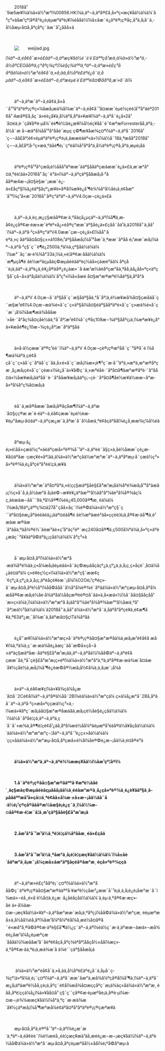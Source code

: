 <p style="text-indent: 2em;">2018å¹´9æ5æ¥ï¼ä¼ä»ä½³æ°ï¼00856.HKï¼ä¸äº¬ä¸äºå®£å¸å»ºç«æç¥åä½ä¼ä¼´å³ç³»ãåæ¹çº¦å®å°è¿è¡èµæºäºè¡¥ï¼éååä½ï¼å±åæ¨è¿äºè®¡ç®åç¸å³ä¸å¡å¨ä¸­å½åæµ·å¤å¸åºçåºç¨ãæ¨å¹¿ååå±ã</p>
<p style="text-indent: 2em;"><br/></p>
<p style="text-indent: 2em;"><img src="//img1.jcloudcs.com/cms/1955cf57-5388-43a6-aa31-a7b7a8c971f720180906153452.jpg" title="" alt="weijiad.jpg"/></p>
<p><em>ï¼äº¬ä¸éå¢å¯æ»è£ãäº¬ä¸äºæç¥åä½é¨è´è´£äººçå¹æä¸ä¼ä»ä½³æ°ä¸­å½åºCEOåå®ä¸ç°åºç­¾çº¦ï¼è§ç­¾äººä¸ºäº¬ä¸äºæ»è£ç³ååºåä¼ä»ä½³æ°éå¢å¯ä¸»å¸­ãä¸­å½åºè£äºé¿å¨ä¸åµãäº¬ä¸éå¢å¯æ»è£ãäº¬ä¸äºæèµè´è´£äººéå¤©ååºå¸­æ´»å¨ãï¼</em><br/></p>
<p style="text-indent: 0em;"><br/></p>
<p style="text-indent: 2em;">äº¬ä¸äºæ¯äº¬ä¸éå¢ä¸å±å¨å¹³å°äºè®¡ç®ç»¼åæå¡æä¾åï¼æ¯äº¬ä¸éå¢å¯¹å¤ææ¯èµè½çéè¦å¹³å°ãèª2016å¹´4æå®£å¸åç¨ä»èè¿å¥ä¸­å½äºå¸åºä»¥æ¥ï¼äº¬ä¸äºå¨è¿å»2å¹´å¤éä¸è·¯çå¥å®è·µå¼¯éè¶è½¦ãè¿æ¥ï¼å½éç¥åå¨è¯¢æºæForresteråå¸äºä¸­å½å¨æ å¬æäºå¼åå¹³å°ååè¯æµç ç©¶æ¥åæ¾ç¤ºï¼äº¬ä¸äºå¨2016å¹´ç¬¬åå­£åº¦è¢«èµäºäºè®¡ç®è¡ä¸âææèâèº«ä»½ï¼ä½å¨18ä¸ªæåå³2018å¹´ç¬¬ä¸å­£åº¦å·²ç»æä¸ºâåè¶è¡¨ç°èâï¼å²åºå°ä¸­å½äºè®¡ç®å¸åºä¸æµè¡åã</p>
<p style="text-indent: 2em;"><br/></p>
<p style="text-indent: 2em;">äºè®¡ç®å¹³å°çæå¡è½ååå³äºææ¯ãäº§ååäºçæãææ¯è¿­ä»£ä¸æ´æ°å°¤ä¸ºéè¦ãä»2016å¹´åç¨è³ä»ï¼äº¬ä¸äºçäº§ååæå¡å·²ååå®æ4æ¬¡å¤§è§æ¨¡ææ¯è¿­ä»£åçº§ï¼ä¿éäº§åçº¿æ¥è»å®åï¼æ¥è¿å¹¶è¾¾å°å½åè¡ä¸é¢åæ°´å¹³ï¼ç¹å«æ¯2018å¹´å®ç°äºäº¬ä¸äºV4.0çæ¬çè¿­ä»£ã</p>
<p><br/></p>
<p style="text-indent: 2em;">ä¸äº¬ä¸ä¸èç¸æ¿ç§æâå®¢æ·ä¸ºåâçå¿µçäº¬ä¸äºï¼å¶ä¸æ­å¢é¿çå®¢æ·éæ±æ¯èªèº«å¿«éå®ç°ææ¯äº§åè¿­ä»£çåå¨åä¹ä¸ã2018å¹´ä¸åå¹´ï¼äº¬ä¸äºå·²ç»å®ç°äºV4.0ææ¯çæ¬çè¿­ä»£ï¼åå¹´åèªä¸»ç åäºåå¤å¤§ç±»ã108é¡¹äº§ååæå¡ï¼å¹³åæ¯ä¸ªææ¨åºåå é¡¹ææ¯æå¡ï¼äº¬ä¸äºå·²ç§¯ç´¯è¶è¿2500ä¸ªä¼ä¸çº§åä½ä¼ä¼´ï¼æ³¨åç¨æ·è¾¾å°33ä¸ï¼ä¸»è¦å®¢æ·ååä½ä¼ä¼´æ¶µçå¶é ãè½æºãçµåãç©æµãéèãäºèç½ãå»çãæè²ãä¼ åªç­å¨è¡ä¸ãäº¬ä¸äºè¿ä¸è¥¿å®ãå®¿è¿ãæ»¨å·ãæ¹æ½­ãèåºç­æ°åä¸ªåå¸ãå¿åå»ºç«äºç´§å¯çå¬å±äºå¡åä½ä¼ä¼´å³ç³»ï¼å±åæé å¤§æ°æ®æºè½åäº§ä¸åºå°ã</p>
<p style="text-indent: 2em;"><br/></p>
<p style="text-indent: 2em;">äº¬ä¸äºV&nbsp;4.0çæ¬å¨äº§åå¯ç¨æ§åäº§åä¸°å¯åº¦ä¸é½æ¥æå¾å¤§çæåãå¯ç¨æ§æ¹é¢ï¼4.0çæ¬æä¾é«å¯ç¨ç»äº§åï¼å¤§éäº§ååºäºé«å¯ç¨ç»æä¾é«å¯ç¨æ¨¡å¼ï¼åæ¶æä¾åååæ´»åè·¨å°åç¾å¤çåè½ãä¸°å¯åº¦æ¹é¢ï¼å¨ç®åç108æ¬¾äº§ååºç¡ä¸ï¼æªæ¥è¿å°ä»¥æåè¶è¿10æ¬¾çè¿åº¦æ¨åºäº§åã</p>
<p><br/></p>
<p style="text-indent: 2em;">ä»å·ä½çææ¯äº®ç¹èè¨ï¼äº¬ä¸äºV 4.0çæ¬çè®¡ç®æºå­å¨ç¨³å®å¯é ï¼å¶æä¾äºä¸çé¢åçå¯ç¨ç»ãå¯ç¨åºãå¯ç¨åä¸å±é«å¯ç¨æå¡ï¼æ»¡è¶³ç¨æ·å¯¹äºä¸»æºä¸æ°æ®åºç­æ ¸å¿æå¡çé«å¯ç¨çéæ±ï¼è¿å¯ä»¥å©ç¨ä¸»æºéåè·¨åºå¤å¶ãæ°æ®åºè·¨å°åå¤ä»½åæ­¥æå¡ãäºå­å¨è·¨å°ååæ­¥æå¡ãäºç¡¬çè·¨åºå¤å¶åè½æ¥ä½ææ¬å°æ­å»ºå¼å°ç¾å¤æå¡ã</p>
<p><br/></p>
<p style="text-indent: 2em;">èå¨ä¸æ­å®åææ¯åæå¡å®åçåæ¶ï¼äº¬ä¸äºæ´å¤§çç®æ æ¯è·éäº¬ä¸éå¢çææ¯èµè½èæ­¥èµ°åæµ·å¤ãäº¬ä¸äºçæ¿æ¯ä¸åªæ¯å¨å½åæä¸ºé¢åçäºååï¼è¿å¸ææ¾ç¼å½éã</p>
<p><br/></p>
<p style="text-indent: 2em;">åºæµ·å¿é¡»è¦åå±çæä½ç³»ãèäºçæå»ºè®¾å¯¹äº¬ä¸äºèè¨å§ç»ä¸åè½åææ¯çè¿æ­¥å¤äºåæ ·çæç¥é«åº¦ãä¸ä¼ä»ä½³æ°çåä½æ°æ°æ¯äº¬ä¸äºåºæµ·å¨çæä½ç³»å»ºè®¾ä¸è¿åºçè³å³éè¦çä¸æ­¥ã</p>
<p><br/></p>
<p style="text-indent: 2em;">ä¼ä»ä½³æ°æ¯äºå¤ªåºä¸»è¦çç§æäº§åè§£å³æ¹æ¡åä¾åºé¾æå¡å¹³å°ãæå¡ç½ç»å¯å¸ä¸­å½ãæ°å å¡ãé©¬æ¥è¥¿äºãæ³°å½ãå°å°¼ãè²å¾å®¾ãç¼ç¸ãèæãæ¬åå¯¨9ä¸ªå½å®¶ï¼éè¿45,000å®¶æ¸ éä¼ä¼´ï¼æå¡18äº¿äººç¾¤ã27å¹´çåå±åç¨ï¼è®©ä¼ä»ä½³æ°ç§¯ç´¯äºå¤§éæ¿åºãéèãéä¿¡ãäº¤éãå¶é ãè½æºãæè²ãå»çç­éè¦è¡ä¸å®¢æ·ãå¹¶ä¸è¹æãæ æ®ãæ´å°ãåä¸ºãå¾®è½¯ãèæ³ãè±ç¹å°ãç²éª¨æç­240å¤å®¶ä¸ç500å¼ºä¼ä¸å»ºç«äºé¿æãç¨³å¥ãäºå©äºä¿¡çåä½ä¼ä¼´å³ç³»ã</p>
<p><br/></p>
<p style="text-indent: 2em;">å¨æµ·å¤å¸åºï¼ä¼ä»ä½³æ°å·æä¾åºé¾ãä¸ç«å¼æå¡ãèµéãä»å¨ãç©æµãåçãçº¿ä¸çº¿ä¸ä¸å¡ç¸ç»åç­è¯¸å¤ä¼å¿ãé¤äºä¼ ç»è¥éç½ç»ï¼ä¼ä»ä½³æ°ç§¯ææ¢ç´¢çº¿ä¸çº¿ä¸ä¸å¡ç¸äºèåçè¥éæ¨¡å¼ï¼O2Oé¡¹ç®éç»­å¨æµ·å¤å¸åºè½å°ï¼åå©ååå¨å½å°å¼è®¾é¨åºãä¼ä»ä½³æ°çæµ·å¤å¸åºå¼æåå®¢æ·æå¡è½åè·å¾äºåä½ååçæ®éè®¤å¯ãä»ä¸å«æä»½ï¼å¨åå¤§ååçåå¹´æ»ç»ä¼ä¸ï¼ä¼ä»ä½³æ°æ°å å¡ãå°å°¼ãè²å¾å®¾ãæ³°å½åæä¸ºå¹´åº¦æä½³åä½ä¼ä¼´ã2018å¹´ä¸åå¹´ä¼ä»ä½³æ°å¨ä¸åäºå°åºçè¥ä¸é¢æ¶å¥ä¸º63äº¿æ¸¯åï¼æ¯ä¸åäºæå¤§çITä¾åºåã</p>
<p style="text-indent: 2em;"><br/></p>
<p style="text-indent: 2em;">è¿å¹´æ¥ï¼ä¼ä»ä½³æ°æç»­å¨äºè®¡ç®ãå¤§æ°æ®åä¼ä¸æå¡æ¹é¢å¢å æå¥ï¼ä¸ºä¼ä¸ç¨æ·æä¾åè¿ãæç¨ãå¯æ©å±çå¬å±äºãç§æäºåæ··åäºè§£å³æ¹æ¡ãä¸äº¬ä¸äºåä½ï¼åå©äº¬ä¸äºé¢åçææ¯åä¸°å¯çè§£å³æ¹æ¡ç»éªï¼ä¼ä»ä½³æ°å°ä¸ºä¸äºå®¢æ·æä¾æ´å¤ãæ´å¥½çåè½ä¸æå¡ï¼å¹¶è¿èæ©å®½æå¡å½¢å¼ä¸ä¸å¡æ¨¡å¼ã</p>
<p><br/></p>
<p style="text-indent: 2em;">ä»äº¬ä¸éå¢æ¥çï¼ä»¥å¾çä¼å¿æ´å¤å¨2Cé¢åï¼äº¬ä¸äºå®ä½åå¨2Bï¼èä¼ä»ä½³æ°çä¼ ç»ä¼å¿æ°å¨2Bå¸åºãå¨äº¬ä¸äºå·²ç»æ­å»ºççæä½ç³»ä¸­ï¼æä»¥åºç¨æå¡ãå¤§æ°æ®åæãåä¸æå¡ç­è½åè§é¿çåä½ä¼ä¼´ï¼ä½å¨åºåè¦çä¸äº¬ä¸äºä¸ç´å¨å¯»æ¾ä¸å®¶è¦çé¢å¹¿ãå¸åºå¼æè½åå¼ºãèµæºå¹éãå®ä½å¥åçåä½ä¼ä¼´ãä¼ä»ä½³æ°æ°æ°ç¬¦åäº¬ä¸äºå¯¹è¿ç±»åä½ä¼ä¼´çç»åãä¼ä»ä½³æ°æµ·å¤å¸åºçæå±è½åï¼åè®©è¿æ¬¡åä½ä¸é¤å®é³ã</p>
<p style="text-indent: 2em;"><br/></p>
<p style="text-indent: 2em;"><strong>ä¼ä»ä½³æ°ä¸äº¬ä¸äºè¾¾ææç¥åä½ï¼åæ¹çº¦å®ï¼</strong></p>
<p style="text-indent: 2em;"><strong><br/></strong></p>
<p style="text-indent: 2em;"><strong>1.å¨äºè®¡ç®ãå¤§æ°æ®ãäººå·¥æºè½ãåè´¸ãç§æãç©æµãéèãçµå­åå¡ãä¼ä¸ééãæ°æ®ä¸­å¿çå»ºè®¾ä¸è¿è¥ãäº§ä¸å­µåãäººæå¹å»ç­å¤ä¸ªé¢åå±å¼æ·±å±æ¬¡åä½ãå¨å·ä½é¡¹ç®çå®åãå®æ½åæ§è¡è¿ç¨ä¸­ï¼å½¼æ­¤åå®¢æ·é¦æ¨å¦ä¸æ¹çäº§ååè§£å³æ¹æ¡ã</strong></p>
<p style="text-indent: 2em;"><strong><br/></strong></p>
<p style="text-indent: 2em;"><strong>2.åæ¹å°å¯¹æ¹ä½ä¸ºé¦è¦çä¾åºååæ¸ éä»£çåã</strong></p>
<p style="text-indent: 2em;"><strong><br/></strong></p>
<p style="text-indent: 2em;"><strong>3.åæ¹å°å¯¹æ¹ä½ä¸ºåæ°ä¸å¡é¦è¦çæç¥åä½ä¼ä¼´ï¼å±åè´åäºæ°ä¸å¡æ¨¡å¼çæå±ãæ°äº§åçéå®ãæ°æ¸ éçå»ºè®¾ç­ç­ã</strong></p>
<p style="text-indent: 2em;"><strong><br/></strong></p>
<p style="text-indent: 2em;">äº¬ä¸äºæ»è£ç³ååºè¡¨ç¤ºï¼ä¼ä»ä½³æ°ååå©ç¨äºè®¡ç®ãå¤§æ°æ®ãäººå·¥æºè½ç­åæ²¿ææ¯å¯¹è¡ä¸ä¸å¡è¿è¡åæ°æ¨å¨ï¼æä»¬éå¸¸é«å´è½å¤ä¸è¿æ ·å¿åéåçåä½ä¼ä¼´ä¸èµ·ä¸ºå®¢æ·æç»­åé ä»·å¼ãæ­¤æ¬¡æç¥åä½ä»¥äº¬ä¸äºåæ°ææ¯æå¡ä¸ºåºç¡ï¼åå©ä¼ä»ä½³æ°çæ¸ éèµæºæå±ä¸­å½åå½éå¸åºï¼åæ¹å¼ºå¼ºèåï¼å¸æè½å¤å®å¨é«æå°å¸®å©å®¢æ·äºè§£å¹¶ä½¿ç¨äº¬ä¸äºï¼éä½ç¨æ·ä¸äºææ¬ãæä»¬æå¾éè¿åæ¹ä¼å¿èµæºçæ´åååä½ï¼æååæ¹å¨åèªé¢åçå¸åºç¾èªåº¦ååçå½±ååï¼æç»­ä¸ºå®¢æ·ãä¸ºè¡ä¸æä¾æ´å ä¼è´¨çäº§ååæå¡ã</p>
<p style="text-indent: 2em;"><br/></p>
<p style="text-indent: 2em;">&nbsp;ä¼ä»ä½³æ°éå¢å¯ä¸»å¸­ãä¸­å½åºè£äºé¿å¨ä¸åµå¨ç­¾çº¦ä»ªå¼ä¸è¡¨ç¤ºï¼äº¬ä¸äºå¨ææ¯åæ°ä¸æå¾å¼ºçå®åï¼å¹¶ä¸ï¼äº¬ä¸äºå¨æ¿å¡äºãæºè½åå¸ç­è¡ä¸åºç¨é¢åï¼æå¾å¤æççåºç¨æ¡ä¾ãç»åä¼ä»ä½³æ°æ¸ éåå¸åºè¦ççä¼å¿ï¼ä»¥åå¤å¹´ç§¯ç´¯çå®¢æ·èµæºåè¡ä¸å®è·µï¼æ­¤æ¬¡è¾¾ææç¥åä½ï¼å°ä¸ºç¨æ·æä¾æ´å¥½çäºæå¡ï¼å¹¶æºæå¼é¢äºå¤ªå°åºäºè®¡ç®çæªæ¥ã</p>
<p style="text-indent: 2em;"><br/></p>
<p style="text-indent: 2em;">æµ·å¤å¸åºä¸è®ºå¯¹äº¬ä¸äºï¼è¿æ¯æ´ä¸ªäº¬ä¸éå¢èè¨ï¼é½æéå¸¸éè¦çæç¥æä¹ãå¸æéè¿æ¬æ¬¡æç¥åä½ï¼äº¬ä¸äºè½åå©ä¼ä»ä½³æ°å¨æµ·å¤å¸åºçèµæºåå½±ååï¼é¡ºå©åºæµ·ã<br/></p>
